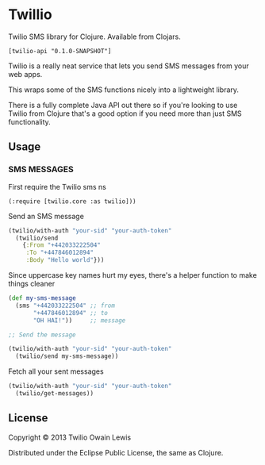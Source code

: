 # Twillio

Twilio SMS library for Clojure. Available from Clojars.

```
[twilio-api "0.1.0-SNAPSHOT"]
```

Twilio is a really neat service that lets you send SMS messages from your web apps.

This wraps some of the SMS functions nicely into a lightweight library.

There is a fully complete Java API out there so if you're looking to use Twilio from Clojure that's a good option if you
need more than just SMS functionality.

## Usage

### SMS MESSAGES

First require the Twilio sms ns

```
(:require [twilio.core :as twilio]))
```

Send an SMS message

```clojure
(twilio/with-auth "your-sid" "your-auth-token"
  (twilio/send
    {:From "+442033222504"
     :To "+447846012894"
     :Body "Hello world"}))
```

Since uppercase key names hurt my eyes, there's a helper function to make things cleaner

```clojure
(def my-sms-message
  (sms "+442033222504" ;; from
       "+447846012894" ;; to
       "OH HAI!"))     ;; message

;; Send the message

(twilio/with-auth "your-sid" "your-auth-token"
  (twilio/send my-sms-message))

```

Fetch all your sent messages

```clojure
(twilio/with-auth "your-sid" "your-auth-token"
  (twilio/get-messages))
```

## License

Copyright © 2013 Twilio Owain Lewis

Distributed under the Eclipse Public License, the same as Clojure.
